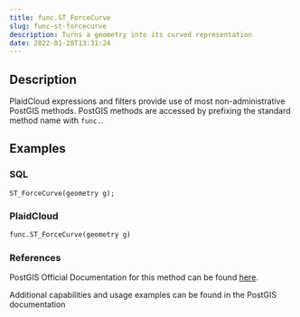 ```yaml
---
title: func.ST_ForceCurve
slug: func-st-forcecurve
description: Turns a geometry into its curved representation
date: 2022-01-28T13:31:24
---
```



## Description


PlaidCloud expressions and filters provide use of most non-administrative PostGIS methods. PostGIS methods are accessed by prefixing the standard method name with `func.`.



## Examples


### SQL



```
ST_ForceCurve(geometry g);
```


### PlaidCloud



```python
func.ST_ForceCurve(geometry g)
```


### References


PostGIS Official Documentation for this method can be found [here](https://postgis.net/docs/manual-3.1/ST_ForceCurve.html).



Additional capabilities and usage examples can be found in the PostGIS documentation

